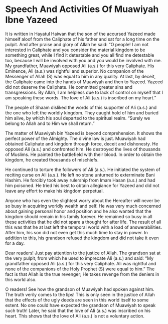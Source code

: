 Speech And Activities Of Muawiyah Ibne Yazeed
=============================================

It is written in Hayatul Haiwan that the son of the accursed Yazeed made
himself aloof from the Caliphate of his father and sat for a long time
on the pulpit. And after praise and glory of Allah he said: “O people! I
am not interested in Caliphate and you consider the material kingdom to
be something great, while I find it detestable and you all find me
detestable too, because I will be involved with you and you would be
involved with me. My grandfather, Muawiyah opposed Ali (a.s.) for this
very Caliphate. His Eminence, Ali (a.s.) was rightful and superior. No
companion of the Messenger of Allah (S) was equal to him in any quality.
At last, by deceit, the Caliphate came into the hands of Muawiyah and
then to Yazeed. Yazeed did not deserve the Caliphate. He committed
greater sins and transgressions. By Allah, I am helpless due to lack of
control on myself that I am speaking these words. The love of Ali (a.s.)
is inscribed on my heart.”

The people of Shaam disliked the words of this supporter of Ali (a.s.)
and the one who left the worldly kingdom. They caught hold of him and
buried him alive, by which his soul departed to the spiritual realm.
“Surely we belong to Allah and to Him we shall return.”

The matter of Muawiyah bin Yazeed is beyond comprehension. It shows the
perfect power of the Almighty. The divine law is just. Muawiyah had
obtained Caliphate and kingdom through force, deceit and dishonesty. He
opposed Ali (a.s.) and confronted him. He destroyed the lives of
thousands of Muslims. He painted the battlefield with their blood. In
order to obtain the kingdom, he created thousands of mischiefs.

He continued to torture the followers of Ali (a.s.). He initiated the
system of reciting curse on Ali (a.s.). He left no stone unturned to
exterminate Bani Hashim. He forcibly took away rulership from Imam Hasan
(a.s.) and had him poisoned. He tried his best to obtain allegiance for
Yazeed and did not leave any effort to make his kingdom perpetual.

Anyone who has even the slightest worry about the Hereafter will never
be so busy in acquiring worldly wealth and pelf. He was very much
concerned about gaining personal honor and position and he also wanted
that the kingdom should remain in his family forever. He remained so
busy in all these activities that he did not spare a thought for after
life. The result of all this was that he at last left the temporal world
with a load of answerabilities. After him, his son did not even get this
much time to stay in power. In addition to this, his grandson refused
the kingdom and did not take it even for a day.

Dear readers! Just pay attention to the justice of Allah. The grandson
sat at the very pulpit, from which he used to imprecate Ali (a.s.) and
said: “My grandfather opposed Ali (a.s.) for this very Caliphate. Ali
was rightful and none of the companions of the Holy Prophet (S) were
equal to him.” The fact is that Allah is the true revenger; He takes
revenge from the deniers in this world also.

O readers! See how the grandson of Muawiyah had spoken against him. The
truth verily comes to the lips! This is only seen in the justice of
Allah that the effects of the ugly deeds are seen in this world itself
to some extent. No one could have expected the grandson of Muawiyah to
speak such truth! Later, he said that the love of Ali (a.s.) was
inscribed on his heart. This shows that the love of Ali (a.s.) is not a
voluntary action.


